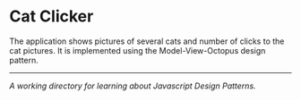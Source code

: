 # Cat Clicker

The application shows pictures of several cats and number of clicks to the 
cat pictures. It is implemented using the Model-View-Octopus design pattern.

----

_A working directory for learning about Javascript Design Patterns._